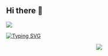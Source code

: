 ## Hi there 👋

<!--
**Yuixiaoyu/Yuixiaoyu** is a ✨ _special_ ✨ repository because its `README.md` (this file) appears on your GitHub profile.

Here are some ideas to get you started:

- 🔭 I’m currently working on ...
- 🌱 I’m currently learning ...
- 👯 I’m looking to collaborate on ...
- 🤔 I’m looking for help with ...
- 💬 Ask me about ...
- 📫 How to reach me: ...
- 😄 Pronouns: ...
- ⚡ Fun fact: ...
-->


<img align="center" src="https://github-readme-stats.vercel.app/api/wakatime?username=Yuixiaoyu&theme=transparent&hide_border=true&layout=compact&langs_count=22" />



[![Typing SVG](https://readme-typing-svg.demolab.com?font=Fira+Code&weight=600&pause=1000&color=1891F6&background=FFFFFF00&center=true%C2%A0%E7%9C%9F%E7%9A%84&vCenter=true%C2%A0%E7%9C%9F%E7%9A%84&repeat=true%C2%A0%E7%9C%9F%E7%9A%84&random=false%C2%A0%E9%94%99%E8%AF%AF%E7%9A%84&width=435&lines=Welcome+to+my+GitHub;%E6%84%BF%E4%BD%A0%E7%9A%84%E6%AF%8F%E4%B8%80%E6%AC%A1%E5%8A%AA%E5%8A%9B%E9%83%BD%E6%98%AF%E4%B8%BA%E4%BA%86%E6%9B%B4%E5%A5%BD%E7%9A%84%E6%98%8E%E5%A4%A9%EF%BC%8C%E4%B8%BA%E4%BA%86%E6%9B%B4%E7%BE%8E%E7%9A%84%E4%BA%BA%E7%94%9F%E3%80%82;%E5%89%8D%E7%A8%8B%E4%BC%BC%E9%94%A6%EF%BC%8C%E7%A5%9D%E4%BD%A0%EF%BC%8C%E4%B9%9F%E7%A5%9D%E6%88%91%E3%80%82)]([https://git.io/typing-svg](https://github.com/Yuixiaoyu/))

<p align="center">
  <a href="https://github.com/Yuixiaoyu/">
    <img src="https://skillicons.dev/icons?i=git,docker,spring,java,c,linux,vue&theme=light" />
  </a>
</p>

